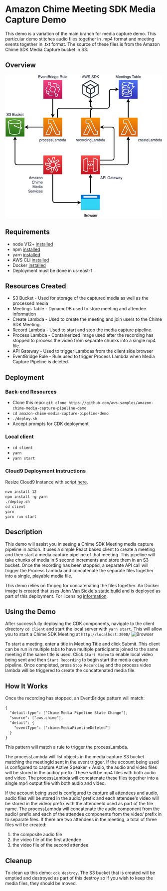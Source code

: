 # Amazon Chime Meeting SDK Media Capture Demo

This demo is a variation of the main branch for media capture demo. This particular demo stitches audio files together in .mp4 format and meeting events together in .txt format. The source of these files is from the Amazon Chime SDK Media Capture bucket in S3.

## Overview

![Overview](images/Overview.png)

## Requirements

- node V12+ [installed](https://nodejs.org/en/download/)
- npm [installed](https://www.npmjs.com/get-npm)
- yarn [installed](https://yarnpkg.com/getting-started/install)
- AWS CLI [installed](https://docs.aws.amazon.com/cli/latest/userguide/install-cliv2.html)
- Docker [installed](https://docs.docker.com/get-docker/)
- Deployment must be done in us-east-1

## Resources Created

- S3 Bucket - Used for storage of the captured media as well as the processed media
- Meetings Table - DynamoDB used to store meeting and attendee information
- Create Lambda - Used to create the meeting and join users to the Chime SDK Meeting.
- Record Lambda - Used to start and stop the media capture pipeline.
- Process Lambda - Containerized image used after the recording has stopped to process the video from separate chunks into a single mp4 file.
- API Gateway - Used to trigger Lambdas from the client side browser
- EventBridge Rule - Rule used to trigger Process Lambda when Media Capture Pipeline is deleted.

## Deployment

### Back-end Resources

- Clone this repo: `git clone https://github.com/aws-samples/amazon-chime-media-capture-pipeline-demo`
- `cd amazon-chime-media-capture-pipeline-demo`
- `./deploy.sh`
- Accept prompts for CDK deployment

### Local client

- `cd client`
- `yarn`
- `yarn start`

### Cloud9 Deployment Instructions

Resize Cloud9 Instance with script [here](https://docs.aws.amazon.com/cloud9/latest/user-guide/move-environment.html).

```
nvm install 12
npm install -g yarn
./deploy.sh
cd client
yarn
yarn run start
```

## Description

This demo will assist you in seeing a Chime SDK Meeting media capture pipeline in action. It uses a simple React based client to create a meeting and then start a media capture pipeline of that meeting. This pipeline will take chunks of media in 5 second increments and store them in an S3 bucket. Once the recording has been stopped, a separate API call will trigger the Process Lambda and concatenate the separate files together into a single, playable media file.

This demo relies on ffmpeg for concatenating the files together. An Docker image is created that uses [John Van Sickle's static build](https://johnvansickle.com/ffmpeg/) and is deployed as part of this deployment. For licensing [information](http://ffmpeg.org/legal.html).

## Using the Demo

After successfully deploying the CDK components, navigate to the client directory `cd client` and start the local server with `yarn start`. This will allow you to start a Chime SDK Meeting at `http://localhost:3000/`
![Browser](images/Browser.png)

To start a meeting, enter a title in Meeting Title and click Submit. This client can be run in multiple tabs to have multiple participants joined to the same meeting if the same title is used. Click `Start Video` to enable local video being sent and then `Start Recording` to begin start the media capture pipeline. Once completed, press `Stop Recording` and the process video lambda will be triggered to create
the concattenated media file.

## How It Works

Once the recording has stopped, an EventBridge pattern will match:

```
{
  "detail-type": ["Chime Media Pipeline State Change"],
  "source": ["aws.chime"],
  "detail": {
    "eventType": ["chime:MediaPipelineDeleted"]
  }
}
```

This pattern will match a rule to trigger the processLambda.

The processLambda will list objects in the media capture S3 bucket matching the meetingId sent in the event trigger. If the account being used is configured to capture Active Speaker + Audio, the audio and video files will be stored in the audio/ prefix. These will be mp4 files with both audio and video. The processLambda will concatenate these files together into a single mp4 output file with both audio and video.

If the account being used is configured to capture all attendees and audio, audio files will be stored in the audio/ prefix and each attendee's video will be stored in the video/ prefix with the attendeeId used as part of the file name. The processLambda will concatenate the audio component from the audio/ prefix and each of the attendee components from the video/ prefix in to separate files. If there are two attendees in the meeting, a total of three files will be created:

1. the composite audio file
2. the video file of the first attendee
3. the video file of the second attendee

## Cleanup

To clean up this demo: `cdk destroy`. The S3 bucket that is created will be emptied and destroyed as part of this destroy so if you wish to keep the media files, they should be moved.
